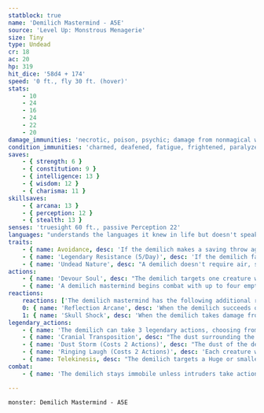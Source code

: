 ```yaml
---
statblock: true
name: 'Demilich Mastermind - A5E'
source: 'Level Up: Monstrous Menagerie'
size: Tiny
type: Undead
cr: 18
ac: 20
hp: 319
hit_dice: '58d4 + 174'
speed: '0 ft., fly 30 ft. (hover)'
stats:
    - 10
    - 24
    - 16
    - 24
    - 22
    - 20
damage_immunities: 'necrotic, poison, psychic; damage from nonmagical weapons'
condition_immunities: 'charmed, deafened, fatigue, frightened, paralyzed, petrified, poisoned, prone, stunned'
saves:
    - { strength: 6 }
    - { constitution: 9 }
    - { intelligence: 13 }
    - { wisdom: 12 }
    - { charisma: 11 }
skillsaves:
    - { arcana: 13 }
    - { perception: 12 }
    - { stealth: 13 }
senses: 'truesight 60 ft., passive Perception 22'
languages: "understands the languages it knew in life but doesn't speak"
traits:
    - { name: Avoidance, desc: 'If the demilich makes a saving throw against an effect that deals half damage on a success, it takes no damage on a success and half damage on a failure.' }
    - { name: 'Legendary Resistance (5/Day)', desc: 'If the demilich fails a saving throw, it can choose to succeed instead. When it does so, one of the five tiny warding gems set on its forehead or teeth shatters.' }
    - { name: 'Undead Nature', desc: "A demilich doesn't require air, sustenance, or sleep." }
actions:
    - { name: 'Devour Soul', desc: "The demilich targets one creature within 120 feet, forcing it to make a DC 17 Wisdom saving throw. On a success, or if all the large soul gems on the demilich's skull are occupied, the creature takes 40 necrotic damage, and the demilich regains the same number of hit points. If the target fails its saving throw and there is at least one unoccupied soul gem on the demilich's skull, the demilich regains 40 hit points, and the target dies instantly. Its soul is trapped in a soul gem on the demilich's skull, visible as a tiny, creature-shaped mote of light. While its soul is trapped, a creature can't be restored to life by any means. A soul that remains in a soul gem for 30 days is destroyed forever. If the demilich is defeated and a soul gem crushed, the creature is restored to life if its body is within 100 miles. A creature that succeeds on a saving throw against this effect is immune to it for 24 hours." }
    - { name: 'A demilich mastermind begins combat with up to four empty soul gems', desc: '' }
reactions:
    reactions: ['The demilich mastermind has the following additional reactions, which it can use only while bloodied:']
    0: { name: 'Reflection Arcane', desc: 'When the demilich succeeds on a saving throw against a spell targeting it, it forces the spell to also target another creature within 30 feet.' }
    1: { name: 'Skull Shock', desc: 'When the demilich takes damage from a melee attack, the attacker takes 42 (12d6) lightning damage.' }
legendary_actions:
    - { name: 'The demilich can take 3 legendary actions, choosing from the options below', desc: "Only one legendary action can be used at a time and only at the end of another creature's turn. The demilich regains spent legendary actions at the start of its turn." }
    - { name: 'Cranial Transposition', desc: "The dust surrounding the demilich falls to the ground. The demilich and a nonmagical, unattended skull within 30 teleport, switching places. Until the demilich moves or attacks, it is indistinguishable from a nonmagical skull, and the dust composing the demilich's wraithlike body doesn't reform around it." }
    - { name: 'Dust Storm (Costs 2 Actions)', desc: "The dust of the demilich's body swirls in a 30-foot radius around the demilich. Each creature in the area makes a DC 17 Constitution saving throw. On a failure, the creature takes 21 (6d6) necrotic damage and is blinded until the end of its next turn. The demilich then moves up to its speed." }
    - { name: 'Ringing Laugh (Costs 2 Actions)', desc: 'Each creature within 60 feet that can hear the demilich makes a DC 17 Wisdom saving throw. On a failure, a creature is frightened until the end of its next turn.' }
    - { name: Telekinesis, desc: "The demilich targets a Huge or smaller creature or an object weighing up to 1,000 pounds within 60 feet. If the target is a creature, it must succeed on a DC 17 Strength saving throw. Otherwise, the demilich moves the target up to 30 feet in any direction, including up. If another creature or object stops the target's movement, both take 10 (3d6) bludgeoning damage. At the end of this movement, the target falls if it is still in the air, taking falling damage as normal." }
combat:
    - { name: 'The demilich stays immobile unless intruders take actions that threaten it or its treasure hoard', desc: "It then flies into the air, taking care to stay at least 50 feet above enemies. It uses Devour Soul on each of its turns, targeting its biggest threat. It uses Telekinesis and Ringing Laugh when it's able to do so from a distance. If creatures are within 30 feet of it, it uses Dust Storm and tries to move away. When reduced to 40 hit points or fewer, it uses Cranial Transposition to swap places with a decoy skull (if one is available) to give the impression that it has been defeated. It will not willingly leave its lair." }

---
```

```statblock
monster: Demilich Mastermind - A5E
```
